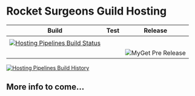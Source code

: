# Rocket Surgeons Guild Hosting

| Build | Test | Release |
|---|---|---|
|  |
| [![Hosting Pipelines Build Status](https://img.shields.io/vso/build/RocketSurgeonsGuild/Libraries/RSG.Hosting.svg?logo=visualstudiocode&style=flat-square)](https://rocketsurgeonsguild.visualstudio.com/Libraries/_build?definitionId=15)  |  |
|   |   | ![MyGet Pre Release](https://img.shields.io/myget/rocket-surgeons-guild/vpre/Rocket.Surgery.Hosting.svg?logo=nuget&style=flat-square&label=myget) |

[![Hosting Pipelines Build History](https://buildstats.info/azurepipelines/chart/RocketSurgeonsGuild/Libraries/15)](https://rocketsurgeonsguild.visualstudio.com/Libraries/_build?definitionId=15)

## More info to come...
